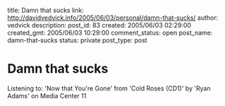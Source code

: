 title: Damn that sucks
link: http://davidvedvick.info/2005/06/03/personal/damn-that-sucks/
author: vedvick
description: 
post_id: 83
created: 2005/06/03 02:29:00
created_gmt: 2005/06/03 10:29:00
comment_status: open
post_name: damn-that-sucks
status: private
post_type: post

# Damn that sucks

Listening to: 'Now that You're Gone' from 'Cold Roses (CD1)' by 'Ryan Adams' on Media Center 11